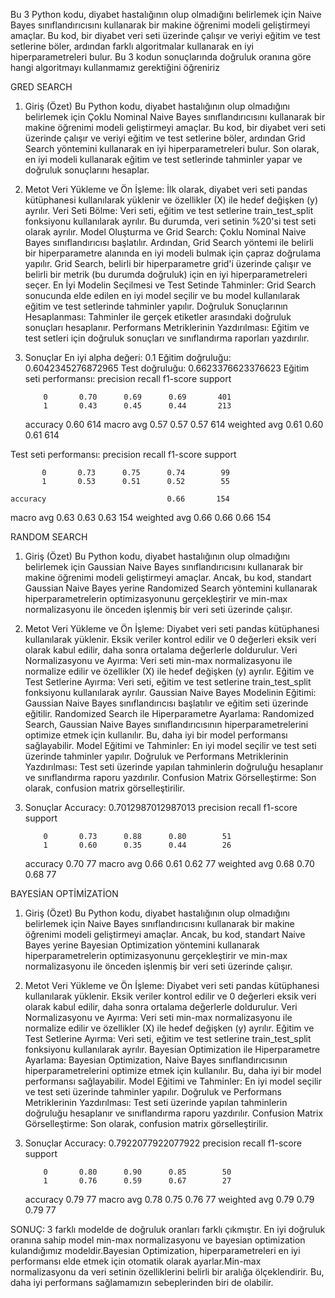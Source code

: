 Bu 3 Python kodu, diyabet hastalığının olup olmadığını belirlemek için Naive Bayes sınıflandırıcısını kullanarak bir makine öğrenimi modeli geliştirmeyi amaçlar. Bu kod, bir diyabet veri seti üzerinde çalışır ve veriyi eğitim ve test setlerine böler, ardından farklı algoritmalar kullanarak en iyi hiperparametreleri bulur. Bu 3 kodun sonuçlarında doğruluk oranına göre hangi algoritmayı kullanmamız gerektiğini öğreniriz

GRED SEARCH
1. Giriş (Özet)
Bu Python kodu, diyabet hastalığının olup olmadığını belirlemek için Çoklu Nominal Naive Bayes sınıflandırıcısını kullanarak bir makine öğrenimi modeli geliştirmeyi amaçlar. Bu kod, bir diyabet veri seti üzerinde çalışır ve veriyi eğitim ve test setlerine böler, ardından Grid Search yöntemini kullanarak en iyi hiperparametreleri bulur. Son olarak, en iyi modeli kullanarak eğitim ve test setlerinde tahminler yapar ve doğruluk sonuçlarını hesaplar.
2. Metot
Veri Yükleme ve Ön İşleme: İlk olarak, diyabet veri seti pandas kütüphanesi kullanılarak yüklenir ve özellikler (X) ile hedef değişken (y) ayrılır.
Veri Seti Bölme: Veri seti, eğitim ve test setlerine train_test_split fonksiyonu kullanılarak ayrılır. Bu durumda, veri setinin %20'si test seti olarak ayrılır.
Model Oluşturma ve Grid Search: Çoklu Nominal Naive Bayes sınıflandırıcısı başlatılır. Ardından, Grid Search yöntemi ile belirli bir hiperparametre alanında en iyi modeli bulmak için çapraz doğrulama yapılır. Grid Search, belirli bir hiperparametre grid'i üzerinde çalışır ve belirli bir metrik (bu durumda doğruluk) için en iyi hiperparametreleri seçer.
En İyi Modelin Seçilmesi ve Test Setinde Tahminler: Grid Search sonucunda elde edilen en iyi model seçilir ve bu model kullanılarak eğitim ve test setlerinde tahminler yapılır.
Doğruluk Sonuçlarının Hesaplanması: Tahminler ile gerçek etiketler arasındaki doğruluk sonuçları hesaplanır.
Performans Metriklerinin Yazdırılması: Eğitim ve test setleri için doğruluk sonuçları ve sınıflandırma raporları yazdırılır.
3. Sonuçlar
En iyi alpha değeri: 0.1
Eğitim doğruluğu: 0.6042345276872965
Test doğruluğu: 0.6623376623376623
Eğitim seti performansı:
               precision    recall  f1-score   support

           0       0.70      0.69      0.69       401
           1       0.43      0.45      0.44       213

    accuracy                           0.60       614
   macro avg       0.57      0.57      0.57       614
weighted avg       0.61      0.60      0.61       614

Test seti performansı:
               precision    recall  f1-score   support

           0       0.73      0.75      0.74        99
           1       0.53      0.51      0.52        55

    accuracy                           0.66       154
   macro avg       0.63      0.63      0.63       154
weighted avg       0.66      0.66      0.66       154


RANDOM SEARCH
1. Giriş (Özet)
Bu Python kodu, diyabet hastalığının olup olmadığını belirlemek için Gaussian Naive Bayes sınıflandırıcısını kullanarak bir makine öğrenimi modeli geliştirmeyi amaçlar. Ancak, bu kod, standart Gaussian Naive Bayes yerine Randomized Search yöntemini kullanarak hiperparametrelerin optimizasyonunu gerçekleştirir ve min-max normalizasyonu ile önceden işlenmiş bir veri seti üzerinde çalışır.
2. Metot
Veri Yükleme ve Ön İşleme: Diyabet veri seti pandas kütüphanesi kullanılarak yüklenir. Eksik veriler kontrol edilir ve 0 değerleri eksik veri olarak kabul edilir, daha sonra ortalama değerlerle doldurulur.
Veri Normalizasyonu ve Ayırma: Veri seti min-max normalizasyonu ile normalize edilir ve özellikler (X) ile hedef değişken (y) ayrılır.
Eğitim ve Test Setlerine Ayırma: Veri seti, eğitim ve test setlerine train_test_split fonksiyonu kullanılarak ayrılır.
Gaussian Naive Bayes Modelinin Eğitimi: Gaussian Naive Bayes sınıflandırıcısı başlatılır ve eğitim seti üzerinde eğitilir.
Randomized Search ile Hiperparametre Ayarlama: Randomized Search, Gaussian Naive Bayes sınıflandırıcısının hiperparametrelerini optimize etmek için kullanılır. Bu, daha iyi bir model performansı sağlayabilir.
Model Eğitimi ve Tahminler: En iyi model seçilir ve test seti üzerinde tahminler yapılır.
Doğruluk ve Performans Metriklerinin Yazdırılması: Test seti üzerinde yapılan tahminlerin doğruluğu hesaplanır ve sınıflandırma raporu yazdırılır.
Confusion Matrix Görselleştirme: Son olarak, confusion matrix görselleştirilir.
3. Sonuçlar
Accuracy: 0.7012987012987013
              precision    recall  f1-score   support

           0       0.73      0.88      0.80        51
           1       0.60      0.35      0.44        26

    accuracy                           0.70        77
   macro avg       0.66      0.61      0.62        77
weighted avg       0.68      0.70      0.68        77



BAYESİAN OPTİMİZATİON
1. Giriş (Özet)
Bu Python kodu, diyabet hastalığının olup olmadığını belirlemek için Naive Bayes sınıflandırıcısını kullanarak bir makine öğrenimi modeli geliştirmeyi amaçlar. Ancak, bu kod, standart Naive Bayes yerine Bayesian Optimization yöntemini kullanarak hiperparametrelerin optimizasyonunu gerçekleştirir ve min-max normalizasyonu ile önceden işlenmiş bir veri seti üzerinde çalışır.

2. Metot
Veri Yükleme ve Ön İşleme: Diyabet veri seti pandas kütüphanesi kullanılarak yüklenir. Eksik veriler kontrol edilir ve 0 değerleri eksik veri olarak kabul edilir, daha sonra ortalama değerlerle doldurulur.
Veri Normalizasyonu ve Ayırma: Veri seti min-max normalizasyonu ile normalize edilir ve özellikler (X) ile hedef değişken (y) ayrılır.
Eğitim ve Test Setlerine Ayırma: Veri seti, eğitim ve test setlerine train_test_split fonksiyonu kullanılarak ayrılır.
Bayesian Optimization ile Hiperparametre Ayarlama: Bayesian Optimization, Naive Bayes sınıflandırıcısının hiperparametrelerini optimize etmek için kullanılır. Bu, daha iyi bir model performansı sağlayabilir.
Model Eğitimi ve Tahminler: En iyi model seçilir ve test seti üzerinde tahminler yapılır.
Doğruluk ve Performans Metriklerinin Yazdırılması: Test seti üzerinde yapılan tahminlerin doğruluğu hesaplanır ve sınıflandırma raporu yazdırılır.
Confusion Matrix Görselleştirme: Son olarak, confusion matrix görselleştirilir.
3. Sonuçlar
Accuracy: 0.7922077922077922
              precision    recall  f1-score   support

           0       0.80      0.90      0.85        50
           1       0.76      0.59      0.67        27

    accuracy                           0.79        77
   macro avg       0.78      0.75      0.76        77
weighted avg       0.79      0.79      0.79        77

SONUÇ:
3 farklı modelde de doğruluk oranları farklı çıkmıştır. En iyi doğruluk oranına sahip model min-max normalizasyonu ve bayesian optimization kulandığımız modeldir.Bayesian Optimization, hiperparametreleri en iyi performansı elde etmek için otomatik olarak ayarlar.Min-max normalizasyonu da veri setinin özelliklerini belirli bir aralığa ölçeklendirir. Bu, daha iyi performans sağlamamızın sebeplerinden biri de olabilir.















